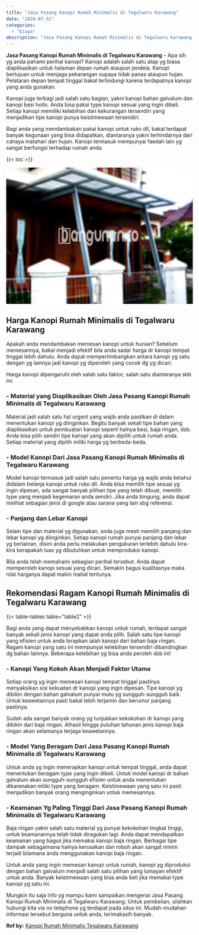 ```yaml
---
title: "Jasa Pasang Kanopi Rumah Minimalis di Tegalwaru Karawang"
date: "2024-07-31"
categories: 
  - "biaya"
description: "Jasa Pasang Kanopi Rumah Minimalis di Tegalwaru Karawang. Mungkin itu saja info yg mampu kami sampaikan mengenai Jasa Pasang Kanopi Rumah Minimalis di Tegalw..."
---
```


**Jasa Pasang Kanopi Rumah Minimalis di Tegalwaru Karawang** – Apa sih yg anda pahami perihal kanopi? Kanopi adalah salah satu atap yg biasa diaplikasikan untuk halaman depan rumah ataupun jendela. Kanopi bertujuan untuk menjaga pekarangan supaya tidak panas ataupun hujan. Pelataran depan tempat tinggal bakal terlindungi karena terdapatnya kanopi yang anda gunakan.

Kanopi juga terbagi jadi salah satu bagian, yakni kanopi bahan galvalum dan kanopi besi hollo. Anda bisa pakai type kanopi sesuai yang ingin dibeli. Setiap kanopi memiliki kelebihan dan kekurangan tersendiri yang menjadikan tipe kanopi punya keistimewaan tersendiri.

Bagi anda yang mendambakan pakai kanopi untuk ruko dll, bakal terdapat banyak kegunaan yang bisa didapatkan, diantaranya yakni terhindarnya dari cahaya matahari dan hujan. Kanopi termasuk mempunyai faedah lain yg sangat berfungsi terhadap rumah anda.

{{< toc >}}

![Jasa Pasang Kanopi Rumah Minimalis di Tegalwaru Karawang](/images/harga-kanopi-minimalis-43.png)

## Harga Kanopi Rumah Minimalis di Tegalwaru Karawang

Apakah anda mendambakan memesan kanopi untuk hunian? Sebelum memesannya, bakal menjadi efektif bila anda sadar harga dr kanopi tempat tinggal lebih dahulu. Anda dapat mempertimbangkan antara kanopi yg satu dengan yg lainnya jadi kanopi yg diperoleh yang cocok dg yg dicari.

Harga kanopi dipengaruhi oleh salah satu faktor, salah satu diantaranya sbb ini:

### \- Material yang Diaplikasikan Oleh Jasa Pasang Kanopi Rumah Minimalis di Tegalwaru Karawang

Material jadi salah satu hal urgent yang wajib anda pastikan di dalam menentukan kanopi yg diinginkan. Begitu banyak sekali tipe bahan yang diaplikasikan untuk pembuatan kanopi seperti halnya besi, baja ringan, dsb. Anda bisa pilih sendiri tipe kanopi yang akan dipilih untuk rumah anda. Setiap material yang dipilih miliki harga yg berbeda-beda.

### \- Model Kanopi Dari Jasa Pasang Kanopi Rumah Minimalis di Tegalwaru Karawang

Model kanopi termasuk jadi salah satu penentu harga yg wajib anda ketahui didalam belanja kanopi untuk ruko dll. Anda bisa memilih tipe sesuai yg ingin dipesan, ada sangat banyak pilihan tipe yang telah dibuat, memilih type yang menjadi kegemaran anda sendiri. Jika anda bingung, anda dapat melihat sebagian jenis di google atau sarana yang lain sbg referensi.

### \- Panjang dan Lebar Kanopi

Selain tipe dan material yg digunakan, anda juga mesti memilih panjang dan lebar kanopi yg diinginkan. Setiap kanopi rumah punyai panjang dan lebar yg berlainan, disini anda perlu melakukan pengukuran terlebih dahulu kira-kira berapakah luas yg dibutuhkan untuk memproduksi kanopi.

Bila anda telah memahami sebagian perihal tersebut. Anda dapat memperoleh kanopi sesuai yang dicari. Semakin bagus kualitasnya maka nilai harganya dapat makin mahal tentunya.

## Rekomendasi Ragam Kanopi Rumah Minimalis di Tegalwaru Karawang

{{< table-tables table="table2" >}}

Bagi anda yang dapat menyebabkan kanopi untuk rumah, terdapat sangat banyak sekali jenis kanopi yang dapat anda pilih. Salah satu tipe kanopi yang efisien untuk anda terapkan ialah kanopi dari bahan baja ringan. Ragam kanopi yang satu ini mempunyai kelebihan tersendiri dibandingkan dg bahan lainnya. Beberapa kelebihan yg bisa anda peroleh sbb ini!

### \- Kanopi Yang Kokoh Akan Menjadi Faktor Utama

Setiap orang yg ingin memesan kanopi tempat tinggal pastinya menyaksikan sisi kekuatan dr kanopi yang ingin dipesan. Tipe kanopi yg dibikin dengan bahan galvalum punyai mutu yg sungguh-sungguh baik. Untuk keawetannya pasti bakal lebih terjamin dan berumur panjang pastinya.

Sudah ada sangat banyak orang yg tunjukkan kekokohan dr kanopi yang dibikin dari baja ringan. Alhasil hingga puluhan tahunan jenis kanopi baja ringan akan selamanya terjaga keawetannya.

### \- Model Yang Beragam Dari Jasa Pasang Kanopi Rumah Minimalis di Tegalwaru Karawang

Untuk anda yg ingin menerapkan kanopi untuk tempat tinggal, anda dapat menentukan beragam type yang ingin dibeli. Untuk model kanopi dr bahan galvalum akan sungguh-sungguh efisien untuk anda menentukan dikarenakan miliki type yang beragam. Keistimewaan yang satu ini pasti menjadikan banyak orang menginginkan untuk memesannya.

### \- Keamanan Yg Paling Tinggi Dari Jasa Pasang Kanopi Rumah Minimalis di Tegalwaru Karawang

Baja ringan yakni salah satu material yg punyai kekokohan tingkat tinggi, untuk keamanannya telah tidak diragukan lagi. Anda dapat mendapatkan keamanan yang bagus jika memakai kanopi baja ringan. Berbagai tipe dampak sebagaimana halnya kerusakan dan roboh akan sangat minim terjadi bilamana anda menggunakan kanopi baja ringan.

Untuk anda yang ingin memesan kanopi untuk rumah, kanopi yg diproduksi dengan bahan galvalum menjadi salah satu pilihan yang lumayan efektif untuk anda. Banyak keistimewaan yang bisa anda beli jika memakai type kanopi yg satu ini.

Mungkin itu saja info yg mampu kami sampaikan mengenai Jasa Pasang Kanopi Rumah Minimalis di Tegalwaru Karawang. Untuk pembelian, silahkan hubungi kita via no telephone yg terdapat pada situs ini. Mudah-mudahan informasi tersebut berguna untuk anda, terimakasih banyak.

**Ref by:**  [Kanopi Rumah Minimalis Tegalwaru Karawang](https://id.wikipedia.org/wiki/Kanopi)
